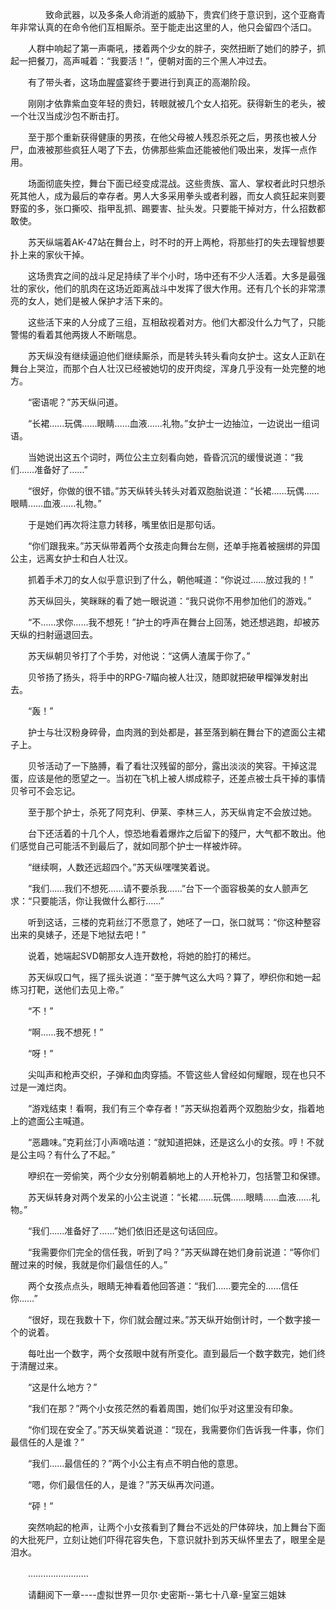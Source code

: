 <div class="read-content j_readContent" id="">
                <p>　　　　致命武器，以及多条人命消逝的威胁下，贵宾们终于意识到，这个亚裔青年非常认真的在命令他们互相厮杀。至于能走出这里的人，他只会留四个活口。<p>　　人群中响起了第一声嘶吼，搂着两个少女的胖子，突然扭断了她们的脖子，抓起一把餐刀，高声喊着：“我要活！”，便朝对面的三个黑人冲过去。<p>　　有了带头者，这场血腥盛宴终于要进行到真正的高潮阶段。<p>　　刚刚才依靠紫血变年轻的贵妇，转眼就被几个女人掐死。获得新生的老头，被一个壮汉当成沙包不断击打。<p>　　至于那个重新获得健康的男孩，在他父母被人残忍杀死之后，男孩也被人分尸，血液被那些疯狂人喝了下去，仿佛那些紫血还能被他们吸出来，发挥一点作用。<p>　　场面彻底失控，舞台下面已经变成混战。这些贵族、富人、掌权者此时只想杀死其他人，成为最后的幸存者。男人大多采用拳头或者利器，而女人疯狂起来则要野蛮的多，张口撕咬、指甲乱抓、踢要害、扯头发。只要能干掉对方，什么招数都敢使。<p>　　苏天纵端着AK-47站在舞台上，时不时的开上两枪，将那些打的失去理智想要扑上来的家伙干掉。<p>　　这场贵宾之间的战斗足足持续了半个小时，场中还有不少人活着。大多是最强壮的家伙，他们的肌肉在这场近距离战斗中发挥了很大作用。还有几个长的非常漂亮的女人，她们是被人保护才活下来的。<p>　　这些活下来的人分成了三组，互相敌视着对方。他们大都没什么力气了，只能警惕的看着其他两拨人不断喘息。<p>　　苏天纵没有继续逼迫他们继续厮杀，而是转头转头看向女护士。这女人正趴在舞台上哭泣，而那个白人壮汉已经被她切的皮开肉绽，浑身几乎没有一处完整的地方。<p>　　“密语呢？”苏天纵问道。<p>　　“长裙……玩偶……眼睛……血液……礼物。”女护士一边抽泣，一边说出一组词语。<p>　　当她说出这五个词时，两位公主立刻看向她，昏昏沉沉的缓慢说道：“我们……准备好了……”<p>　　“很好，你做的很不错。”苏天纵转头转头对着双胞胎说道：“长裙……玩偶……眼睛……血液……礼物。”<p>　　于是她们再次将注意力转移，嘴里依旧是那句话。<p>　　“你们跟我来。”苏天纵带着两个女孩走向舞台左侧，还单手拖着被捆绑的异国公主，远离女护士和白人壮汉。<p>　　抓着手术刀的女人似乎意识到了什么，朝他喊道：“你说过……放过我的！”<p>　　苏天纵回头，笑眯眯的看了她一眼说道：“我只说你不用参加他们的游戏。”<p>　　“不……求你……我不想死！”护士的呼声在舞台上回荡，她还想逃跑，却被苏天纵的扫射逼退回去。<p>　　苏天纵朝贝爷打了个手势，对他说：“这俩人渣属于你了。”<p>　　贝爷扬了扬头，将手中的RPG-7瞄向被人壮汉，随即就把破甲榴弹发射出去。<p>　　“轰！”<p>　　护士与壮汉粉身碎骨，血肉溅的到处都是，甚至落到躺在舞台下的遮面公主裙子上。<p>　　贝爷活动了一下胳膊，看了看壮汉残留的部分，露出淡淡的笑容。干掉这混蛋，应该是他的愿望之一。当初在飞机上被人绑成粽子，还差点被士兵干掉的事情贝爷可不会忘记。<p>　　至于那个护士，杀死了阿克利、伊莱、李林三人，苏天纵肯定不会放过她。<p>　　台下还活着的十几个人，惊恐地看着爆炸之后留下的殘尸，大气都不敢出。他们感觉自己可能活不到最后了，就如同那个护士一样被炸碎。<p>　　“继续啊，人数还远超四个。”苏天纵嘿嘿笑着说。<p>　　“我们……我们不想死……请不要杀我……”台下一个面容极美的女人颤声乞求：“只要能活，你让我做什么都行……”<p>　　听到这话，三楼的克莉丝汀不愿意了，她呸了一口，张口就骂：“你这种整容出来的臭婊子，还是下地狱去吧！”<p>　　说着，她端起SVD朝那女人连开数枪，将她的脸打的稀烂。<p>　　苏天纵叹口气，摇了摇头说道：“至于脾气这么大吗？算了，咿织你和她一起练习打靶，送他们去见上帝。”<p>　　“不！”<p>　　“啊……我不想死！”<p>　　“呀！”<p>　　尖叫声和枪声交织，子弹和血肉穿插。不管这些人曾经如何耀眼，现在也只不过是一滩烂肉。<p>　　“游戏结束！看啊，我们有三个幸存者！”苏天纵抱着两个双胞胎少女，指着地上的遮面公主喊道。<p>　　“恶趣味。”克莉丝汀小声嘀咕道：“就知道把妹，还是这么小的女孩。哼！不就是公主吗？有什么了不起。”<p>　　咿织在一旁偷笑，两个少女分别朝着躺地上的人开枪补刀，包括警卫和保镖。<p>　　苏天纵转身对两个发呆的小公主说道：“长裙……玩偶……眼睛……血液……礼物。”<p>　　“我们……准备好了……”她们依旧还是这句话回应。<p>　　“我需要你们完全的信任我，听到了吗？”苏天纵蹲在她们身前说道：“等你们醒过来的时候，我就是你们最信任的人。”<p>　　两个女孩点点头，眼睛无神看着他回答道：“我们……要完全的……信任你……”<p>　　“很好，现在我数十下，你们就会醒过来。”苏天纵开始倒计时，一个数字接一个的说着。<p>　　每吐出一个数字，两个女孩眼中就有所变化。直到最后一个数字数完，她们终于清醒过来。<p>　　“这是什么地方？”<p>　　“我们在那？”两个小女孩茫然的看着周围，她们似乎对这里没有印象。<p>　　“你们现在安全了。”苏天纵笑着说道：“现在，我需要你们告诉我一件事，你们最信任的人是谁？”<p>　　“我们……最信任的？”两个小公主有点不明白他的意思。<p>　　“嗯，你们最信任的人，是谁？”苏天纵再次问道。<p>　　“砰！”<p>　　突然响起的枪声，让两个小女孩看到了舞台不远处的尸体碎块，加上舞台下面的大批死尸，立刻让她们吓得花容失色，下意识就扑到苏天纵怀里去了，眼里全是泪水。<p>　　……………………<p>　　请翻阅下一章----虚拟世界一贝尔·史密斯--第七十八章-皇室三姐妹<p>　　<p> 
            </div>
